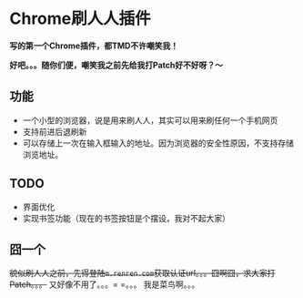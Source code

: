# Chrome刷人人插件

**写的第一个Chrome插件，都TMD不许嘲笑我！**

**好吧。。。随你们便，嘲笑我之前先给我打Patch好不好呀？～**


## 功能

* 一个小型的浏览器，说是用来刷人人，其实可以用来刷任何一个手机网页
* 支持前进后退刷新
* 可以存储上一次在输入框输入的地址。因为浏览器的安全性原因，不支持存储浏览地址。

## TODO

* 界面优化
* 实现书签功能（现在的书签按钮是个摆设，我对不起大家）

## 囧一个

~~貌似刷人人之前，先得登陆``m.renren.com``获取认证url。。。囧啊囧，求大家打Patch。。。~~
又好像不用了。。。= =。。。
我是菜鸟啊。。。